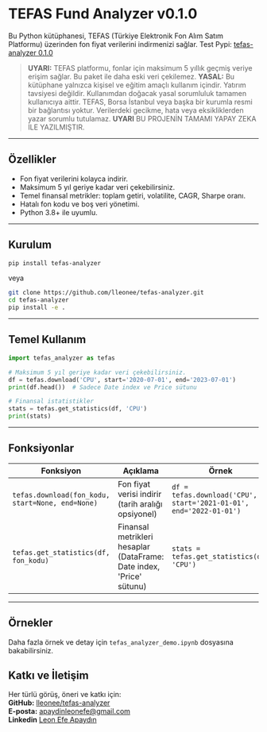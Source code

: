 # TEFAS Fund Analyzer v0.1.0

Bu Python kütüphanesi, TEFAS (Türkiye Elektronik Fon Alım Satım Platformu) üzerinden fon fiyat verilerini indirmenizi sağlar.
Test Pypi: [tefas-analyzer 0.1.0](https://test.pypi.org/project/tefas-analyzer/0.1.0/)  

> **UYARI:** TEFAS platformu, fonlar için maksimum 5 yıllık geçmiş veriye erişim sağlar. Bu paket ile daha eski veri çekilemez. 
> **YASAL:** Bu kütüphane yalnızca kişisel ve eğitim amaçlı kullanım içindir. Yatırım tavsiyesi değildir. Kullanımdan doğacak yasal sorumluluk tamamen kullanıcıya aittir. TEFAS, Borsa İstanbul veya başka bir kurumla resmi bir bağlantısı yoktur. Verilerdeki gecikme, hata veya eksikliklerden yazar sorumlu tutulamaz.
**UYARI** BU PROJENİN TAMAMI YAPAY ZEKA İLE YAZILMIŞTIR.

---

## Özellikler

- Fon fiyat verilerini kolayca indirir.
- Maksimum 5 yıl geriye kadar veri çekebilirsiniz.
- Temel finansal metrikler: toplam getiri, volatilite, CAGR, Sharpe oranı.
- Hatalı fon kodu ve boş veri yönetimi.
- Python 3.8+ ile uyumlu.

---

## Kurulum

```bash
pip install tefas-analyzer
```
veya
```bash
git clone https://github.com/lleonee/tefas-analyzer.git
cd tefas-analyzer
pip install -e .
```

---

## Temel Kullanım

```python
import tefas_analyzer as tefas

# Maksimum 5 yıl geriye kadar veri çekebilirsiniz.
df = tefas.download('CPU', start='2020-07-01', end='2023-07-01')
print(df.head())  # Sadece Date index ve Price sütunu

# Finansal istatistikler
stats = tefas.get_statistics(df, 'CPU')
print(stats)
```

---

## Fonksiyonlar

| Fonksiyon | Açıklama | Örnek |
|-----------|----------|-------|
| `tefas.download(fon_kodu, start=None, end=None)` | Fon fiyat verisi indirir (tarih aralığı opsiyonel) | `df = tefas.download('CPU', start='2021-01-01', end='2022-01-01')` |
| `tefas.get_statistics(df, fon_kodu)` | Finansal metrikleri hesaplar (DataFrame: Date index, 'Price' sütunu) | `stats = tefas.get_statistics(df, 'CPU')` |

---

## Örnekler

Daha fazla örnek ve detay için `tefas_analyzer_demo.ipynb` dosyasına bakabilirsiniz.


## Katkı ve İletişim

Her türlü görüş, öneri ve katkı için:  
**GitHub:** [lleonee/tefas-analyzer](https://github.com/lleonee/tefas-analyzer)  
**E-posta:** apaydinleonefe@gmail.com  
**Linkedin** [Leon Efe Apaydın](linkedin.com/in/leonefe)
